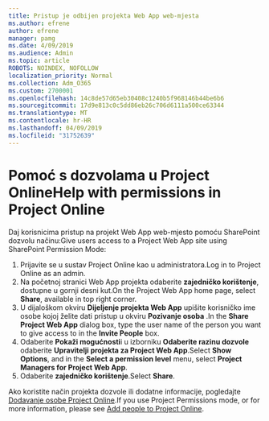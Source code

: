 ```yaml
---
title: Pristup je odbijen projekta Web App web-mjesta
ms.author: efrene
author: efrene
manager: pamg
ms.date: 4/09/2019
ms.audience: Admin
ms.topic: article
ROBOTS: NOINDEX, NOFOLLOW
localization_priority: Normal
ms.collection: Adm_O365
ms.custom: 2700001
ms.openlocfilehash: 14c8de57d65eb30408c1240b5f968146b44be6b6
ms.sourcegitcommit: 17d9e813c0c5dd86eb26c706d6111a500ce63344
ms.translationtype: MT
ms.contentlocale: hr-HR
ms.lasthandoff: 04/09/2019
ms.locfileid: "31752639"
---
```

# <a name="help-with-permissions-in-project-online"></a><span data-ttu-id="84186-102">Pomoć s dozvolama u Project Online</span><span class="sxs-lookup"><span data-stu-id="84186-102">Help with permissions in Project Online</span></span>

<span data-ttu-id="84186-103">Daj korisnicima pristup na projekt Web App web-mjesto pomoću SharePoint dozvolu načinu:</span><span class="sxs-lookup"><span data-stu-id="84186-103">Give users access to a Project Web App site using SharePoint Permission Mode:</span></span>

1. <span data-ttu-id="84186-104">Prijavite se u sustav Project Online kao u administratora.</span><span class="sxs-lookup"><span data-stu-id="84186-104">Log in to Project Online as an admin.</span></span>
2. <span data-ttu-id="84186-105">Na početnoj stranici Web App projekta odaberite **zajedničko korištenje**, dostupne u gornji desni kut.</span><span class="sxs-lookup"><span data-stu-id="84186-105">On the Project Web App home page, select **Share**, available in top right corner.</span></span>
3. <span data-ttu-id="84186-106">U dijaloškom okviru **Dijeljenje projekta Web App** upišite korisničko ime osobe kojoj želite dati pristup u okviru **Pozivanje osoba** .</span><span class="sxs-lookup"><span data-stu-id="84186-106">In the **Share Project Web App** dialog box, type the user name of the person you want to give access to in the **Invite People** box.</span></span>
4. <span data-ttu-id="84186-107">Odaberite **Pokaži mogućnosti**i u izborniku **Odaberite razinu dozvole** odaberite **Upravitelji projekta za Project Web App**.</span><span class="sxs-lookup"><span data-stu-id="84186-107">Select **Show Options**, and in the **Select a permission level** menu, select **Project Managers for Project Web App**.</span></span>
5. <span data-ttu-id="84186-108">Odaberite **zajedničko korištenje**.</span><span class="sxs-lookup"><span data-stu-id="84186-108">Select **Share**.</span></span>

<span data-ttu-id="84186-109">Ako koristite način projekta dozvole ili dodatne informacije, pogledajte [Dodavanje osobe Project Online](https://docs.microsoft.com/projectonline/step-2-add-people-to-project-online).</span><span class="sxs-lookup"><span data-stu-id="84186-109">If you use Project Permissions mode, or for more information, please see [Add people to Project Online](https://docs.microsoft.com/projectonline/step-2-add-people-to-project-online).</span></span>


  

